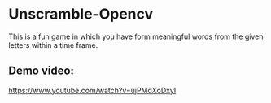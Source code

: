 # Unscramble-Opencv

This is a fun game in which you have form meaningful words from the given letters within a time frame.

## Demo video:

https://www.youtube.com/watch?v=ujPMdXoDxyI
